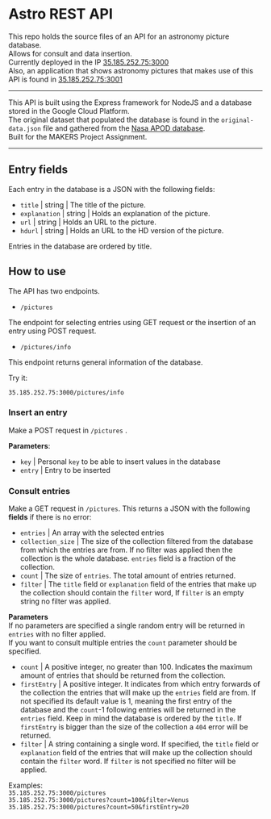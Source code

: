 # Astro REST API

This repo holds the source files of an API for an astronomy picture database.\
Allows for consult and data insertion.\
Currently deployed in the IP [35.185.252.75:3000](35.185.252.75:3000)\
Also, an application that shows astronomy pictures that makes use of this API is found in [35.185.252.75:3001](35.185.252.75:3001)

---

This API is built using the Express framework for NodeJS and a database stored in the Google Cloud Platform.\
The original dataset that populated the database is found in the `original-data.json` file and gathered from the [Nasa APOD database](https://api.nasa.gov/#apod).\
Built for the MAKERS Project Assignment.

---

## Entry fields

Each entry in the database is a JSON with the following fields:

- `title` | string | The title of the picture.
- `explanation` | string | Holds an explanation of the picture.
- `url` | string | Holds an URL to the picture.
- `hdurl` | string | Holds an URL to the HD version of the picture.

Entries in the database are ordered by title.

## How to use

The API has two endpoints.

- `/pictures`

The endpoint for selecting entries using GET request or the insertion of an entry using POST request.

- `/pictures/info`

This endpoint returns general information of the database.

Try it:

`35.185.252.75:3000/pictures/info`

### Insert an entry

Make a POST request in `/pictures` .

**Parameters**:

+ `key` |  Personal `key` to be able to insert values in the database
+ `entry` |  Entry to be inserted


### Consult entries

Make a GET request in `/pictures`. This returns a JSON with the following **fields** if there is no error:

+ `entries` |  An array with the selected entries
+ `collection_size` |  The size of the collection filtered from the database from which the entries are from. If no filter was applied then the collection is the whole database. `entries` field is a fraction of the collection.
+ `count` |  The size of `entries`. The total amount of entries returned.
+ `filter` |  The `title` field or `explanation` field of the entries that make up the collection should contain the `filter` word, If `filter` is an empty string no filter was applied.

**Parameters**\
If no parameters are specified a single random entry will be returned in `entries` with no filter applied.\
If you want to consult multiple entries the `count` parameter should be specified.

- `count` | A positive integer, no greater than 100. Indicates the maximum amount of entries that should be returned from the collection.
- `firstEntry` | A positive integer. It indicates from which entry forwards of the collection the entries that will make up the `entries` field are from. If not specified its default value is 1, meaning the first entry of the database and the `count`-1 following entries will be returned in the `entries` field. Keep in mind the database is ordered by the `title`. If `firstEntry` is bigger than the size of the collection a `404` error will be returned.
- `filter` | A string containing a single word. If specified, the `title` field or `explanation` field of the entries that will make up the collection should contain the `filter` word.  If `filter` is not specified no filter will be applied.

Examples:\
`35.185.252.75:3000/pictures`\
`35.185.252.75:3000/pictures?count=100&filter=Venus`\
`35.185.252.75:3000/pictures?count=50&firstEntry=20`
